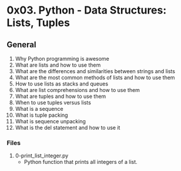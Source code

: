 # 0x03. Python - Data Structures: Lists, Tuples

## General
1. Why Python programming is awesome
2. What are lists and how to use them
3. What are the differences and similarities between strings and lists
4. What are the most common methods of lists and how to use them
5. How to use lists as stacks and queues
6. What are list comprehensions and how to use them
7. What are tuples and how to use them
8. When to use tuples versus lists
9. What is a sequence
10. What is tuple packing
11. What is sequence unpacking
12. What is the del statement and how to use it

### Files
1. 0-print_list_integer.py
   - Python function that prints all integers of a list.


